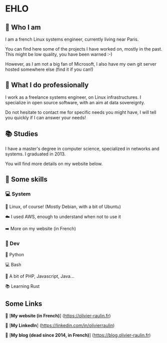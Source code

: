 # EHLO

## :man: Who I am

I am a french Linux systems engineer, currently living near Paris.

You can find here some of the projects I have worked on, mostly in the past. This might be low quality, you have been warned :-)

However, as I am not a big fan of Microsoft, I also have my own git server hosted somewhere else (find it if you can!)

## :floppy_disk: What I do professionally

I work as a freelance systems engineer, on Linux infrastructures. 
I specialize in open source software, with an aim at data sovereignty.

Do not hesitate to contact me for specific needs you might have, I will tell you quickly if I can answer your needs!

## :books: Studies

I have a master's degree in computer science, specialized in networks and systems. I graduated in 2013.

You will find more details on my website below.

## :wrench: Some skills

### :computer: System

:penguin: Linux, of course! (Mostly Debian, with a bit of Ubuntu)

:cloud: I used AWS, enough to understand when not to use it 

:arrow_right: More on my website (in French)

### :space_invader: Dev

:snake: Python

:computer: Bash

:notebook: A bit of PHP, Javascript, Java...

:books: Learning Rust

## Some Links

:link: [**My website (in French)**] (https://olivier-raulin.fr)

:link: [**My LinkedIn**] (https://linkedin.com/in/olivierraulin)

:link: [**My blog (dead since 2014, in French)**] (https://blog.olivier-raulin.fr)